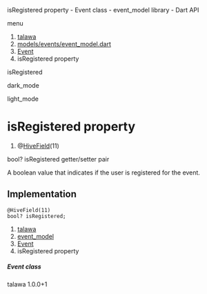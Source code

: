 




isRegistered property - Event class - event\_model library - Dart API







menu

1. [talawa](../../index.html)
2. [models/events/event\_model.dart](../../models_events_event_model/models_events_event_model-library.html)
3. [Event](../../models_events_event_model/Event-class.html)
4. isRegistered property

isRegistered


dark\_mode

light\_mode




# isRegistered property


1. @[HiveField](https://pub.dev/documentation/hive/2.2.3/hive/HiveField-class.html)(11)

bool?
isRegistered
getter/setter pair

A boolean value that indicates if the user is registered for the event.


## Implementation

```
@HiveField(11)
bool? isRegistered;
```

 


1. [talawa](../../index.html)
2. [event\_model](../../models_events_event_model/models_events_event_model-library.html)
3. [Event](../../models_events_event_model/Event-class.html)
4. isRegistered property

##### Event class





talawa
1.0.0+1






